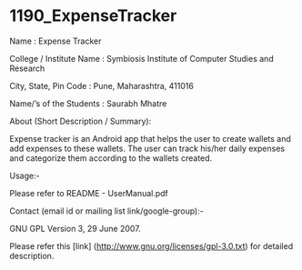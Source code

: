 1190_ExpenseTracker
===================

Name : Expense Tracker

College / Institute Name : Symbiosis Institute of Computer Studies and Research

City, State, Pin Code : Pune, Maharashtra, 411016

Name/’s of the Students : Saurabh Mhatre

About (Short Description / Summary):

Expense tracker is an Android app that helps the user to create wallets and add expenses to these
wallets. The user can track his/her daily expenses and categorize them according to the
wallets created.

Usage:-

Please refer to README - UserManual.pdf

Contact (email id or mailing list link/google-group):-

GNU GPL Version 3, 29 June 2007.

Please refer this [link] (http://www.gnu.org/licenses/gpl-3.0.txt) for detailed description.
